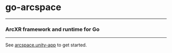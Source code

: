 # go-arcspace
---
### ArcXR framework and runtime for Go

---

See [arcspace.unity-app](https://github.com/arcspace/arcspace.unity-app) to get started.